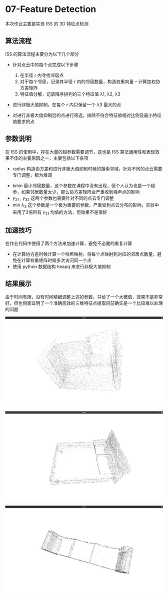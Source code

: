 # 07-Feature Detection

本次作业主要是实现 ISS 的 3D 特征点检测

## 算法流程

ISS 的算法流程主要分为以下几个部分

* 针对点云中的每个点完成以下步骤
  1. 在半径 r 内寻找邻居点
  2. 对于每个邻居，记录其半径 r 内的邻居数量，构造权重向量 – 计算加权协方差矩阵
  3. 特征值分解，记录降序排列的三个特征值 λ1, λ2, λ3

* 进行非极大值抑制，在每个 r 内只保留一个 λ3 最大的点
* 对进行非极大值抑制后的点进行筛选，排除不符合特征值相对比例及最小特征值要求的点

## 参数说明

在 ISS 的使用中，存在大量的超参数需要调节，这也是 ISS 算法通用性和表现效果不佳的主要原因之一，主要包括以下各项

* radius 构造协方差和进行非极大值抑制时候的搜索邻域，针对不同的点云需要专门调整，极为难调

- kmin 最小邻居数量，这个参数在课程中没有出现，但个人认为也是一个超参，如果邻居数量太少，那么协方差矩阵会严重收到噪声点的影响
- $\gamma_{21}$ , $\gamma_{32}$ 这两个参数也需要针对不同的点云专门调整
- min $\lambda_3$ 这个参数是一个极为重要的参数，严重受到点云分布的影响，实验中采用了2倍所有 $\gamma_{21}$ 均值的方法，但效果不是很好

## 加速技巧

在作业代码中使用了两个方法来加速计算，避免不必要的重复计算

* 在计算协方差时候计算一个哈希映射，将每个点映射到对应的邻居点数量，避免在计算权重矩阵时候多次访问同一个点
* 使用 python 数据结构 heapq 来进行非极大值抑制

## 结果展示

由于时间有限，没有时间精细调整上述的参数，只给了一个大概值，效果不是非常好，但也侧面证明了一个准确高效的三维特征点提取目前确实是一个比较难以处理的问题

![](./doc/images//1.png)

![](./doc/images/2.png)

![](./doc/images/3.png)

